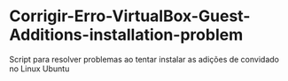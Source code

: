 # Corrigir-Erro-VirtualBox-Guest-Additions-installation-problem
Script para resolver problemas ao tentar instalar as adições de convidado no Linux Ubuntu
